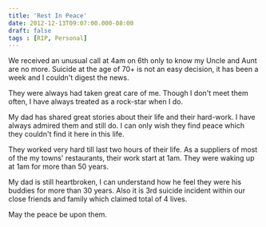 ```yaml
---
title: 'Rest In Peace'
date: 2012-12-13T09:07:00.000-08:00
draft: false
tags : [RIP, Personal]
---
```


  
We received an unusual call at 4am on 6th only to know my Uncle and Aunt are no more. Suicide at the age of 70+ is not an easy decision, it has been a week and I couldn't digest the news.  
  
They were always had taken great care of me. Though I don't meet them often, I have always treated as a rock-star when I do.  
  
My dad has shared great stories about their life and their hard-work. I have always admired them and still do. I can only wish they find peace which they couldn't find it here in this life.  
  
They worked very hard till last two hours of their life. As a suppliers of most of the my towns' restaurants, their work start at 1am. They were waking up at 1am for more than 50 years.  
  
My dad is still heartbroken, I can understand how he feel they were his buddies for more than 30 years. Also it is 3rd suicide incident within our close friends and family which claimed total of 4 lives.  
  
May the peace be upon them.